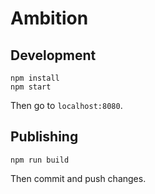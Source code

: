 # Ambition

## Development

```
npm install
npm start
```

Then go to `localhost:8080`.

## Publishing

```
npm run build
```

Then commit and push changes.

